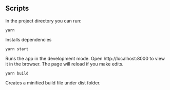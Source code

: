 ## Scripts

In the project directory you can run:

`yarn`

Installs dependencies

`yarn start`

Runs the app in the development mode.
Open http://localhost:8000 to view it in the browser.
The page will reload if you make edits.

`yarn build`

Creates a minified build file under dist folder.
